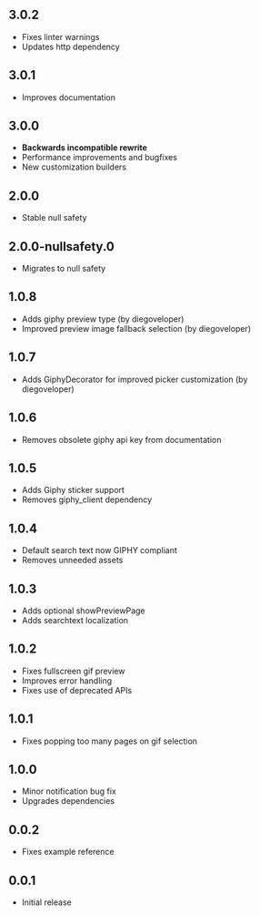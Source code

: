 ## 3.0.2
* Fixes linter warnings
* Updates http dependency

## 3.0.1
* Improves documentation

## 3.0.0
* **Backwards incompatible rewrite**
* Performance improvements and bugfixes
* New customization builders

## 2.0.0
* Stable null safety

## 2.0.0-nullsafety.0
* Migrates to null safety

## 1.0.8
* Adds giphy preview type (by diegoveloper)
* Improved preview image fallback selection (by diegoveloper)

## 1.0.7
* Adds GiphyDecorator for improved picker customization (by diegoveloper)

## 1.0.6
* Removes obsolete giphy api key from documentation

## 1.0.5
* Adds Giphy sticker support
* Removes giphy_client dependency

## 1.0.4
* Default search text now GIPHY compliant
* Removes unneeded assets

## 1.0.3
* Adds optional showPreviewPage
* Adds searchtext localization

## 1.0.2
* Fixes fullscreen gif preview
* Improves error handling
* Fixes use of deprecated APIs

## 1.0.1
* Fixes popping too many pages on gif selection

## 1.0.0
* Minor notification bug fix
* Upgrades dependencies

## 0.0.2
* Fixes example reference

## 0.0.1
* Initial release

